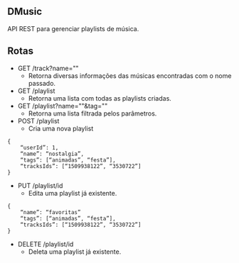## DMusic

API REST para gerenciar playlists de música.

## Rotas

*   GET /track?name=""
    *   Retorna diversas informações das músicas encontradas com o nome passado.
*   GET /playlist
    *   Retorna uma lista com todas as playlists criadas.
*   GET /playlist?name=""&tag=""
    *   Retorna uma lista filtrada pelos parâmetros.
*   POST /playlist
    *   Cria uma nova playlist

```body
{
	“userId”: 1,
	“name”: “nostalgia”,
	“tags”: [“animadas”, “festa”],
	“tracksIds”: [“1509938122”, “3530722”]
}
```

*   PUT /playlist/id
    *   Edita uma playlist já existente.

```body
{
	“name”: “favoritas”
	“tags”: [“animadas”, “festa”],
	“tracksIds”: [“1509938122”, “3530722”]
}
```
*   DELETE /playlist/id
    *   Deleta uma playlist já existente.
